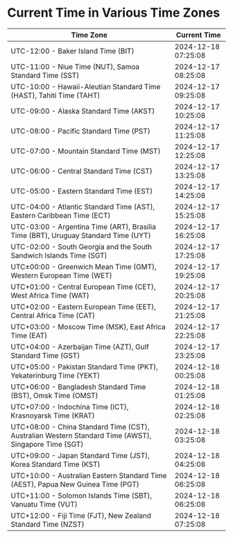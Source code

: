 # Current Time in Various Time Zones

| Time Zone | Current Time |
|-----------|--------------|
| UTC-12:00 - Baker Island Time (BIT) | 2024-12-18 07:25:08 |
| UTC-11:00 - Niue Time (NUT), Samoa Standard Time (SST) | 2024-12-17 08:25:08 |
| UTC-10:00 - Hawaii-Aleutian Standard Time (HAST), Tahiti Time (TAHT) | 2024-12-17 09:25:08 |
| UTC-09:00 - Alaska Standard Time (AKST) | 2024-12-17 10:25:08 |
| UTC-08:00 - Pacific Standard Time (PST) | 2024-12-17 11:25:08 |
| UTC-07:00 - Mountain Standard Time (MST) | 2024-12-17 12:25:08 |
| UTC-06:00 - Central Standard Time (CST) | 2024-12-17 13:25:08 |
| UTC-05:00 - Eastern Standard Time (EST) | 2024-12-17 14:25:08 |
| UTC-04:00 - Atlantic Standard Time (AST), Eastern Caribbean Time (ECT) | 2024-12-17 15:25:08 |
| UTC-03:00 - Argentina Time (ART), Brasília Time (BRT), Uruguay Standard Time (UYT) | 2024-12-17 16:25:08 |
| UTC-02:00 - South Georgia and the South Sandwich Islands Time (SGT) | 2024-12-17 17:25:08 |
| UTC±00:00 - Greenwich Mean Time (GMT), Western European Time (WET) | 2024-12-17 19:25:08 |
| UTC+01:00 - Central European Time (CET), West Africa Time (WAT) | 2024-12-17 20:25:08 |
| UTC+02:00 - Eastern European Time (EET), Central Africa Time (CAT) | 2024-12-17 21:25:08 |
| UTC+03:00 - Moscow Time (MSK), East Africa Time (EAT) | 2024-12-17 22:25:08 |
| UTC+04:00 - Azerbaijan Time (AZT), Gulf Standard Time (GST) | 2024-12-17 23:25:08 |
| UTC+05:00 - Pakistan Standard Time (PKT), Yekaterinburg Time (YEKT) | 2024-12-18 00:25:08 |
| UTC+06:00 - Bangladesh Standard Time (BST), Omsk Time (OMST) | 2024-12-18 01:25:08 |
| UTC+07:00 - Indochina Time (ICT), Krasnoyarsk Time (KRAT) | 2024-12-18 02:25:08 |
| UTC+08:00 - China Standard Time (CST), Australian Western Standard Time (AWST), Singapore Time (SGT) | 2024-12-18 03:25:08 |
| UTC+09:00 - Japan Standard Time (JST), Korea Standard Time (KST) | 2024-12-18 04:25:08 |
| UTC+10:00 - Australian Eastern Standard Time (AEST), Papua New Guinea Time (PGT) | 2024-12-18 06:25:08 |
| UTC+11:00 - Solomon Islands Time (SBT), Vanuatu Time (VUT) | 2024-12-18 06:25:08 |
| UTC+12:00 - Fiji Time (FJT), New Zealand Standard Time (NZST) | 2024-12-18 07:25:08 |
